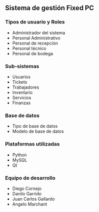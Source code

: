 ## Sistema de gestión Fixed PC

### Tipos de usuario y Roles
* Administrador del sistema
* Personal Administrativo
* Personal de recepción
* Personal técnico
* Personal de bodega

### Sub-sistemas
* Usuarios
* Tickets 
* Trabajadores
* Inventario
* Servicios
* Finanzas

### Base de datos
* Tipo de base de datos
* Modelo de base de datos

### Plataformas utilizadas 
* Python
* MySQL
* Qt

### Equipo de desarrollo
* Diego Cornejo
* Danilo Garrido
* Juan Carlos Gallardo
* Angelo Marchant